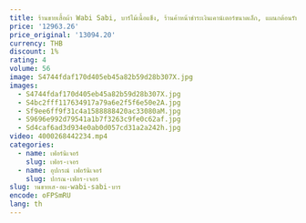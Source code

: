 ```yaml
---
title: ร้านขายเสื้อผ้า Wabi Sabi, บาร์ไม้เนื้อแข็ง, ร้านค้าหน้าชําระเงินเคาน์เตอร์ขนาดเล็ก, แผนกต้อนรับร้านเสริมสวย, แผนกต้อนรับ
price: '12963.26'
price_original: '13094.20'
currency: THB
discount: 1%
rating: 4
volume: 56
image: S4744fdaf170d405eb45a82b59d28b307X.jpg
images:
  - S4744fdaf170d405eb45a82b59d28b307X.jpg
  - S4bc2fff117634917a79a6e2f5f6e50e2A.jpg
  - Sf9ee6ff9f31c4a1588888420ac33080aM.jpg
  - S9696e992d79541a1b7f3263c9fe0c62af.jpg
  - Sd4caf6ad3d934e0ab0d057cd31a2a242h.jpg
video: 4000268442234.mp4
categories:
  - name: เฟอร์นิเจอร์
    slug: เฟอร-เจอร
  - name: อุปกรณ์ เฟอร์นิเจอร์
    slug: ปกรณ-เฟอร-เจอร
slug: านขายเส-อผ-wabi-sabi-บาร
encode: oFPSmRU
lang: th
---
```

  
